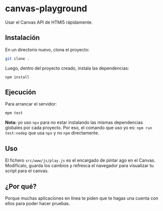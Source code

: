 # canvas-playground

Usar el Canvas API de HTMl5 rápidamente.

## Instalación

En un directorio nuevo, clona el proyecto:

```sh
git clone .
```

Luego, dentro del proyecto creado, instala las dependencias:

```
npm install
```

## Ejecución

Para arrancar el servidor:

```sh
mpm test
```

**Nota:** yo uso `npx` para no estar instalando las mismas dependencias globales por cada proyecto. Por eso, el comando que uso yo es: `npm run test:nodep` que usa `npx` y no `npm` directamente.

## Uso

El fichero `src/www/js/play.js` es el encargado de pintar ago en el Canvas. Modifícalo, guarda los cambios y refresca el navegador para visualizar tu script para el canvas.

## ¿Por qué?

Porque muchas aplicaciones en línea te piden que te hagas una cuenta con ellos para poder hacer pruebas.
